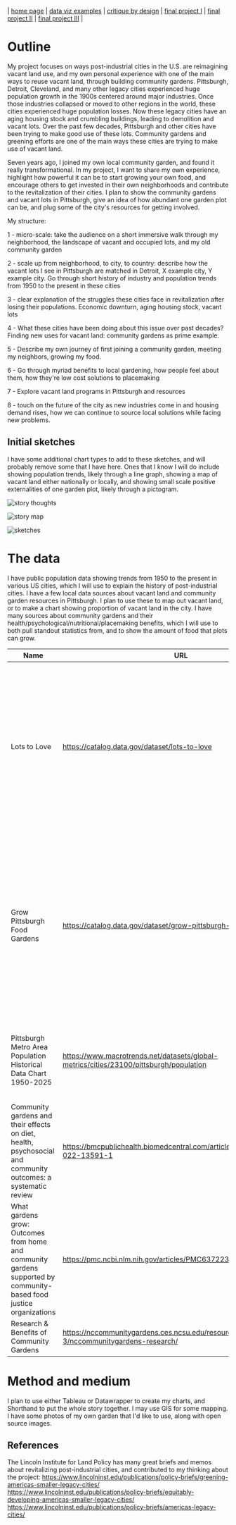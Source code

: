 | [home page](https://cmustudent.github.io/tswd-portfolio-templates/) | [data viz examples](dataviz-examples) | [critique by design](critique-by-design) | [final project I](final-project-part-one) | [final project II](final-project-part-two) | [final project III](final-project-part-three) |


# Outline
 
My project focuses on ways post-industrial cities in the U.S. are reimagining vacant land use, and my own personal experience with one of the main ways to reuse vacant land, through building community gardens. Pittsburgh, Detroit, Cleveland, and many other legacy cities experienced huge population growth in the 1900s centered around major industries. Once those industries collapsed or moved to other regions in the world, these cities experienced huge population losses. Now these legacy cities have an aging housing stock and crumbling buildings, leading to demolition and vacant lots. Over the past few decades, Pittsburgh and other cities have been trying to make good use of these lots. Community gardens and greening efforts are one of the main ways these cities are trying to make use of vacant land.

Seven years ago, I joined my own local community garden, and found it really transformational. In my project, I want to share my own experience, highlight how powerful it can be to start growing your own food, and encourage others to get invested in their own neighborhoods and contribute to the revitalization of their cities. I plan to show the community gardens and vacant lots in Pittsburgh, give an idea of how abundant one garden plot can be, and plug some of the city's resources for getting involved. 

My structure:

1 - micro-scale: take the audience on a short immersive walk through my neighborhood, the landscape of vacant and occupied lots, and my old community garden

2 - scale up from neighborhood, to city, to country: describe how the vacant lots I see in Pittsburgh are matched in Detroit, X example city, Y example city. Go through short history of industry and population trends from 1950 to the present in these cities

3 - clear explanation of the struggles these cities face in revitalization after losing their populations. Economic downturn, aging housing stock, vacant lots

4 - What these cities have been doing about this issue over past decades? Finding new uses for vacant land: community gardens as prime example. 

5 - Describe my own journey of first joining a community garden, meeting my neighbors, growing my food.

6 - Go through myriad benefits to local gardening, how people feel about them, how they're low cost solutions to placemaking

7 - Explore vacant land programs in Pittsburgh and resources

8 - touch on the future of the city as new industries come in and housing demand rises, how we can continue to source local solutions while facing new problems.

## Initial sketches

I have some additional chart types to add to these sketches, and will probably remove some that I have here. Ones that I know I will do include showing population trends, likely through a line graph, showing a map of vacant land either nationally or locally, and showing small scale positive externalities of one garden plot, likely through a pictogram.

![story thoughts](IMG_9295.jpg)

![story map](IMG_9296.jpg)

![sketches](IMG_9297.jpg)

# The data

I have public population data showing trends from 1950 to the present in various US cities, which I will use to explain the history of post-industrial cities. I have a few local data sources about vacant land and community garden resources in Pittsburgh. I plan to use these to map out vacant land, or to make a chart showing proportion of vacant land in the city. I have many sources about community gardens and their health/psychological/nutritional/placemaking benefits, which I will use to both pull standout statistics from, and to show the amount of food that plots can grow.

| Name | URL | Description |
|------|-----|-------------|
| Lots to Love | https://catalog.data.gov/dataset/lots-to-love | "a guide for community organizations and residents who are interested in transforming vacant lots into well-loved spaces. This data includes vacant lot projects that are implemented, in progress, or just an idea.|
| Grow Pittsburgh Food Gardens | https://catalog.data.gov/dataset/grow-pittsburgh-food-gardens | "Food growing locations registered with Grow Pittsburgh. Data includes community gardens, community farms, schoolyard gardens, or urban farms. This data is included in Grow Pittsburgh's Grower's Map" |
| Pittsburgh Metro Area Population Historical Data Chart 1950-2025 | https://www.macrotrends.net/datasets/global-metrics/cities/23100/pittsburgh/population | Shows population change from 1950 to present in Pittsburgh and other American cities |
| Community gardens and their effects on diet, health, psychosocial and community outcomes: a systematic review | https://bmcpublichealth.biomedcentral.com/articles/10.1186/s12889-022-13591-1 | Research paper on community garden effects |
| What gardens grow: Outcomes from home and community gardens supported by community-based food justice organizations | https://pmc.ncbi.nlm.nih.gov/articles/PMC6372235/ | Research paper on effects of community gardens and bounty |
| Research & Benefits of Community Gardens | https://nccommunitygardens.ces.ncsu.edu/resources-3/nccommunitygardens-research/ | NC State Ext compilation of research |

# Method and medium

I plan to use either Tableau or Datawrapper to create my charts, and Shorthand to put the whole story together. I may use GIS for some mapping. I have some photos of my own garden that I'd like to use, along with open source images.

## References
The Lincoln Institute for Land Policy has many great briefs and memos about revitalizing post-industrial cities, and contributed to my thinking about the project:
https://www.lincolninst.edu/publications/policy-briefs/greening-americas-smaller-legacy-cities/
https://www.lincolninst.edu/publications/policy-briefs/equitably-developing-americas-smaller-legacy-cities/
https://www.lincolninst.edu/publications/policy-briefs/americas-legacy-cities/
